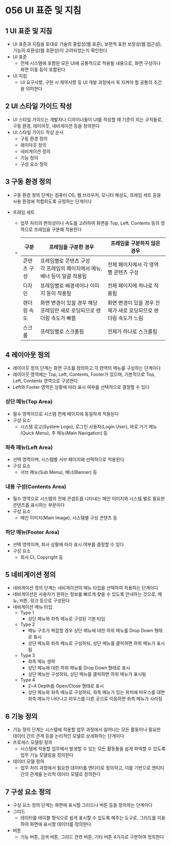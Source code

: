 # 056 UI 표준 및 지침

## 1 UI 표준 및 지침

- UI 표준과 지침을 토대로 기술의 중립성(웹 표준), 보편적 표현 보장성(웹 접근성), 기능의 호환성(웹 호환성)이 고려되었는지 확인한다
- UI 표준
  - 전체 시스템에 포함된 모든 UI에 공통적으로 적용될 내용으로, 화면 구성이나 화면 이동 등이 포함된다
- UI 지침
  - UI 요구사항, 구현 시 제약사항 등 UI 개발 과정에서 꼭 지켜야 할 공통의 조건을 의미한다



## 2 UI 스타일 가이드 작성

- UI 스타일 가이드는 개발자나 디자이너들이 UI를 작성할 때 기준이 되는 규칙들로, 구동 환경, 레이아웃, 네비게이션 등을 정의한다
- UI 스타일 가이드 작성 순서
  - 구동 환경 정의
  - 레이아웃 정의
  - 네비게이션 정의
  - 기능 정의
  - 구성 요소 정의



## 3 구동 환경 정의

- 구동 환경 정의 단계는 컴퓨터 OS, 웹 브라우저, 모니터 해상도, 프레임 세트 등을 사용 환경에 적합하도록 규정하는 단계이다

- 프레임 세트

  - 업무 처리의 편의성이나 속도를 고려하여 화면을 Top, Left, Contents 등의 영역으로 프레임을 구분해 적용한다

  - | 구분        | 프레임을 구분한 경우                                         | 프레임을 구분하지 않은 경우                                  |
    | ----------- | ------------------------------------------------------------ | ------------------------------------------------------------ |
    | 콘텐츠 구성 | 프레임별로 콘텐츠 구성<br />각 프레임의 페이지에서 메뉴, 배너 등이 일괄 적용됨 | 전체 페이지에서 각 영역별 콘텐츠 구성                        |
    | 디자인      | 프레임별로 배경색이나 이미지 등이 적용됨                     | 전체 페이지에 하나로 적용됨                                  |
    | 렌더링 속도 | 화면 변경이 있을 경우 해당 프레임만 새로 로딩되므로 렌더링 속도가 빠름 | 화면 변경이 있을 경우 전체가 새로 로딩되므로 렌더링 속도가 느림 |
    | 스크롤      | 프레임별로 스크롤됨                                          | 전체가 하나로 스크롤됨                                       |



## 4 레이아웃 정의

- 레이아웃 정의 단계는 화면 구조를 정의하고 각 영역의 메뉴를 구성하는 단계이다
- 레이아웃 영역에는 Top, Left, Contents, Footer가 있으며, 기본적으로 Top, Left, Contents 영역으로 구성한다
- Left와 Footer 영역은 상황에 따라 표시 여부를 선택적으로 결정할 수 있다



### 상단 메뉴(Top Area)

- 필수 영역이므로 시스템 전체 페이지에 동일하게 적용된다
- 구성 요소
  - 시스템 로고(System Logo), 로그인 사용자(Login User), 바로 가기 메뉴(Quick Menu), 주 메뉴(Main Navigation) 등



### 좌측 메뉴(Left Area)

- 선택 영역이며, 시스템별 서브 페이지에 선택적으로 적용된다
- 구성 요소
  - 서브 메뉴(Sub Menu), 배너(Banner) 등



### 내용 구성(Contents Area)

- 필수 영역으로 시스템의 전체 콘셉트를 나타내는 메인 이미지와 시스템 별로 필요한 콘텐츠를 표시하는 부분이다
- 구성 요소
  - 메인 이미지(Main Image), 시스템별 구성 콘텐츠 등



### 하단 메뉴(Footer Area)

- 선택 영역이며, 회사 상황에 따라 표시 여부를 결정할 수 있다
- 구성 요소
  - 회사 CI, Copyright 등



## 5 네비게이션 정의

- 네비게이션 정의 단계는 네비게이션의 메뉴 타입을 선택하여 적용하는 단계이다
- 네비게이션은 사용자가 원하는 정보를 빠르게 찾을 수 있도록 안내하는 것으로, 메뉴, 버튼, 링크 등으로 구성된다
- 네비게이션 메뉴 타입
  - Type 1
    - 상단 메뉴와 좌측 메뉴로 구성된 기본 타입
  - Type 2
    - 메뉴 구조가 복잡할 경우  상단 메뉴에 대한 하위 메뉴를 Drop Down 형태로 표시
    - 상단 메뉴와 좌측 메뉴로 구성하되, 상단 메뉴를 클릭하면 하위 메뉴가 표시됨
  - Type 3
    - 좌측 메뉴 생략
    - 상단 메뉴에 대한 하위 메뉴를 Drop Down 형태로 표시
    - 상단 메뉴만 구성하되, 상단 메뉴를 클릭하면 하위 메뉴가 표시됨
  - Type 4
    - 2~4 Depth를 Open/Close 형태로 표시
    - 상단 메뉴와 좌측 메뉴로 구성하되, 좌측 메뉴가 있는 위치에 마우스를 대면 좌측 메뉴가 나타나고 마우스를 다른 곳으로 이동하면 좌측 메뉴가 사라짐



## 6 기능 정의

- 기능 정의 단계는 시스템에 적용할 업무 과정에서 일어나는 모든 활동이나 필요한 데이터 간의 관계 등을 논리적인 모델로 상세화하는 단계이다
- 프로세스 모델링 정의
  - 시스템에 적용할 업무에서 발생할 수 있는 모든 활동들을 쉽게 파악할 수 있도록 업무 기능 모델링을 정의한다
- 데이터 모델 정의
  - 업무 처리 과정에서 필요한 데이터를 엔티티로 정의하고, 이를 기반으로 엔티티 간의 관계를 논리적 데이터 모델로 정의한다



## 7 구성 요소 정의

- 구성 요소 정의 단계는 화면에 표시할 그리드나 버튼 등을 정의하는 단계이다
- 그리드
  - 데이터를 테이블 형식으로 쉽게 표시할 수 있도록 해주는 도구로, 그리드를 이용하여 화면에 표시할 데이터를 정의한다
- 버튼
  - 기능 버튼, 검색 버튼, 그리드 관련 버튼, 기타 버튼 4가지로 구분하여 정의한다